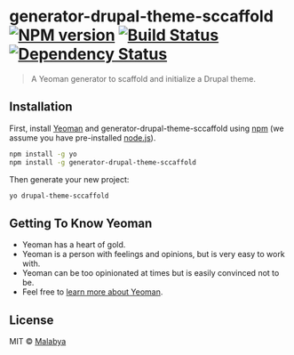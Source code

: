 # generator-drupal-theme-sccaffold [![NPM version][npm-image]][npm-url] [![Build Status][travis-image]][travis-url] [![Dependency Status][daviddm-image]][daviddm-url]
> A Yeoman generator to scaffold and initialize a Drupal theme.

## Installation

First, install [Yeoman](http://yeoman.io) and generator-drupal-theme-sccaffold using [npm](https://www.npmjs.com/) (we assume you have pre-installed [node.js](https://nodejs.org/)).

```bash
npm install -g yo
npm install -g generator-drupal-theme-sccaffold
```

Then generate your new project:

```bash
yo drupal-theme-sccaffold
```

## Getting To Know Yeoman

 * Yeoman has a heart of gold.
 * Yeoman is a person with feelings and opinions, but is very easy to work with.
 * Yeoman can be too opinionated at times but is easily convinced not to be.
 * Feel free to [learn more about Yeoman](http://yeoman.io/).

## License

MIT © [Malabya](https://imalabya.co)


[npm-image]: https://badge.fury.io/js/generator-drupal-theme-sccaffold.svg
[npm-url]: https://npmjs.org/package/generator-drupal-theme-sccaffold
[travis-image]: https://travis-ci.com/malabya/generator-drupal-theme-sccaffold.svg?branch=master
[travis-url]: https://travis-ci.com/malabya/generator-drupal-theme-sccaffold
[daviddm-image]: https://david-dm.org/malabya/generator-drupal-theme-sccaffold.svg?theme=shields.io
[daviddm-url]: https://david-dm.org/malabya/generator-drupal-theme-sccaffold
